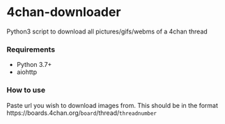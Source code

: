 # 4chan-downloader
Python3 script to download all pictures/gifs/webms of a 4chan thread

### Requirements
- Python 3.7+
- aiohttp

### How to use
Paste url you wish to download images from. This should be in the format https://<span></span>boards.4chan.org/`board`/thread/`threadnumber`
